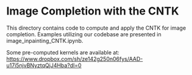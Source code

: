 # Image Completion with the CNTK

This directory contains code to compute and apply the CNTK for image completion.  Examples utilizing our codebase are presented in image_inpainting_CNTK.ipynb.  

Some pre-computed kernels are available at: https://www.dropbox.com/sh/ze142g250n06fys/AAD-u17i5njvBNyztqQjJ4Hba?dl=0
